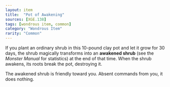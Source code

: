 ```yaml
---
layout: item
title:  "Pot of Awakening"
sources: [XGE.138]
tags: [wondrous item, common]
category: "Wondrous Item"
rarity: "Common"
---
```


If you plant an ordinary shrub in this 10-pound clay pot and let it grow for 30 days, the shrub magically transforms into an **awakened shrub** (see the _Monster Manual_ for statistics) at the end of that time. When the shrub awakens, its roots break the pot, destroying it.

The awakened shrub is friendly toward you. Absent commands from you, it does nothing.